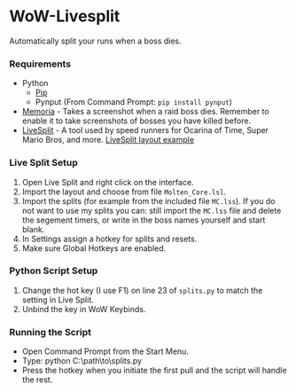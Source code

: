 # WoW-Livesplit
Automatically split your runs when a boss dies.

### Requirements
  * Python
    * [Pip](https://pip.pypa.io/en/stable/installing/)
    * Pynput (From Command Prompt: `pip install pynput`)
  * [Memoria](https://www.curseforge.com/wow/addons/memoria) - Takes a screenshot when a raid boss dies. Remember to enable it to take screenshots of bosses you have killed before. 
  * [LiveSplit](http://livesplit.org/) - A tool used by speed runners for Ocarina of Time, Super Mario Bros, and more.
    [LiveSplit layout example](https://imgur.com/dxKTVi9)

### Live Split Setup
  1. Open Live Split and right click on the interface.
  2. Import the layout and choose from file `Molten_Core.lsl`.
  3. Import the splits (for example from the included file `MC.lss`). If you do not want to use my splits you can: still import the `MC.lss` file and delete the segement timers, or write in the boss names yourself and start blank. 
  5. In Settings assign a hotkey for splits and resets.
  6. Make sure Global Hotkeys are enabled.
  
### Python Script Setup
  1. Change the hot key (I use F1) on line 23 of `splits.py` to match the setting in Live Split.
  2. Unbind the key in WoW Keybinds.
  
  
### Running the Script
  * Open Command Prompt from the Start Menu.
  * Type: python C:\path\to\splits.py
  * Press the hotkey when you initiate the first pull and the script will handle the rest.
